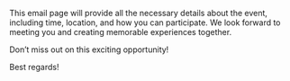 This email page will provide all the necessary details about the event, including time, location, and how you can participate. We look forward to meeting you and creating memorable experiences together.

Don’t miss out on this exciting opportunity!

Best regards!
